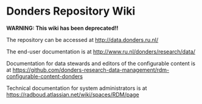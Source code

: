 # Donders Repository Wiki

**WARNING: This wiki has been deprecated!!**

The repository can be accessed at http://data.donders.ru.nl/

The end-user documentation is at http://www.ru.nl/donders/research/data/

Documentation for data stewards and editors of the configurable content is at https://github.com/donders-research-data-management/rdm-configurable-content-donders

Technical documentation for system administrators is at https://radboud.atlassian.net/wiki/spaces/RDM/page
